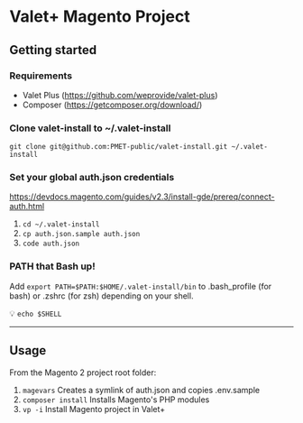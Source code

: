 # Valet+ Magento Project

## Getting started

### Requirements

- Valet Plus (https://github.com/weprovide/valet-plus)
- Composer (https://getcomposer.org/download/)

### Clone valet-install to ~/.valet-install

`git clone git@github.com:PMET-public/valet-install.git ~/.valet-install`

### Set your global auth.json credentials

https://devdocs.magento.com/guides/v2.3/install-gde/prereq/connect-auth.html

1. `cd ~/.valet-install`
2. `cp auth.json.sample auth.json`
3. `code auth.json`

### PATH that Bash up!

Add `export PATH=$PATH:$HOME/.valet-install/bin` to .bash_profile (for bash) or .zshrc (for zsh) depending on your shell.

💡 `echo $SHELL`

--- 

## Usage

From the Magento 2 project root folder:

1. `magevars` Creates a symlink of auth.json and copies .env.sample
2. `composer install` Installs Magento's PHP modules
3. `vp -i` Install Magento project in Valet+

